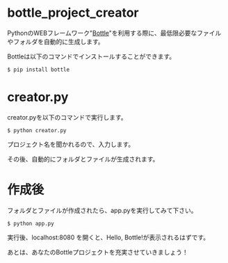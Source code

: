 # bottle_project_creator

PythonのWEBフレームワーク"[Bottle](https://bottlepy.org/docs/dev/)"を利用する際に、最低限必要なファイルやフォルダを自動的に生成します。

Bottleは以下のコマンドでインストールすることができます。

```
$ pip install bottle
```

# creator.py

creator.pyを以下のコマンドで実行します。

```
$ python creator.py
```

プロジェクト名を聞かれるので、入力します。

その後、自動的にフォルダとファイルが生成されます。

# 作成後

フォルダとファイルが作成されたら、app.pyを実行してみて下さい。

```
$ python app.py
```

実行後、localhost:8080 を開くと、Hello, Bottle!が表示されるはずです。

あとは、あなたのBottleプロジェクトを充実させていきましょう！

